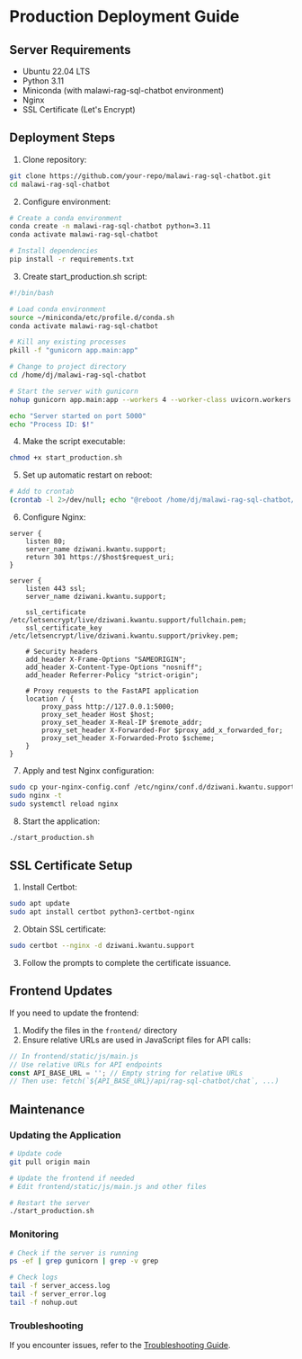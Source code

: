 # Production Deployment Guide

## Server Requirements
- Ubuntu 22.04 LTS
- Python 3.11
- Miniconda (with malawi-rag-sql-chatbot environment)
- Nginx
- SSL Certificate (Let's Encrypt)

## Deployment Steps

1. Clone repository:
```bash
git clone https://github.com/your-repo/malawi-rag-sql-chatbot.git
cd malawi-rag-sql-chatbot
```

2. Configure environment:
```bash
# Create a conda environment
conda create -n malawi-rag-sql-chatbot python=3.11
conda activate malawi-rag-sql-chatbot

# Install dependencies
pip install -r requirements.txt
```

3. Create start_production.sh script:
```bash
#!/bin/bash

# Load conda environment
source ~/miniconda/etc/profile.d/conda.sh
conda activate malawi-rag-sql-chatbot

# Kill any existing processes
pkill -f "gunicorn app.main:app"

# Change to project directory
cd /home/dj/malawi-rag-sql-chatbot

# Start the server with gunicorn
nohup gunicorn app.main:app --workers 4 --worker-class uvicorn.workers.UvicornWorker --bind 0.0.0.0:5000 --timeout 120 --access-logfile server_access.log --error-logfile server_error.log --log-level info > nohup.out 2>&1 &

echo "Server started on port 5000"
echo "Process ID: $!"
```

4. Make the script executable:
```bash
chmod +x start_production.sh
```

5. Set up automatic restart on reboot:
```bash
# Add to crontab
(crontab -l 2>/dev/null; echo "@reboot /home/dj/malawi-rag-sql-chatbot/start_production.sh") | crontab -
```

6. Configure Nginx:
```nginx
server {
    listen 80;
    server_name dziwani.kwantu.support;
    return 301 https://$host$request_uri;
}

server {
    listen 443 ssl;
    server_name dziwani.kwantu.support;

    ssl_certificate /etc/letsencrypt/live/dziwani.kwantu.support/fullchain.pem;
    ssl_certificate_key /etc/letsencrypt/live/dziwani.kwantu.support/privkey.pem;

    # Security headers
    add_header X-Frame-Options "SAMEORIGIN";
    add_header X-Content-Type-Options "nosniff";
    add_header Referrer-Policy "strict-origin";

    # Proxy requests to the FastAPI application
    location / {
        proxy_pass http://127.0.0.1:5000;
        proxy_set_header Host $host;
        proxy_set_header X-Real-IP $remote_addr;
        proxy_set_header X-Forwarded-For $proxy_add_x_forwarded_for;
        proxy_set_header X-Forwarded-Proto $scheme;
    }
}
```

7. Apply and test Nginx configuration:
```bash
sudo cp your-nginx-config.conf /etc/nginx/conf.d/dziwani.kwantu.support.conf
sudo nginx -t
sudo systemctl reload nginx
```

8. Start the application:
```bash
./start_production.sh
```

## SSL Certificate Setup

1. Install Certbot:
```bash
sudo apt update
sudo apt install certbot python3-certbot-nginx
```

2. Obtain SSL certificate:
```bash
sudo certbot --nginx -d dziwani.kwantu.support
```

3. Follow the prompts to complete the certificate issuance.

## Frontend Updates

If you need to update the frontend:

1. Modify the files in the `frontend/` directory
2. Ensure relative URLs are used in JavaScript files for API calls:
```javascript
// In frontend/static/js/main.js
// Use relative URLs for API endpoints
const API_BASE_URL = ''; // Empty string for relative URLs
// Then use: fetch(`${API_BASE_URL}/api/rag-sql-chatbot/chat`, ...)
```

## Maintenance

### Updating the Application
```bash
# Update code
git pull origin main

# Update the frontend if needed
# Edit frontend/static/js/main.js and other files

# Restart the server
./start_production.sh
```

### Monitoring
```bash
# Check if the server is running
ps -ef | grep gunicorn | grep -v grep

# Check logs
tail -f server_access.log
tail -f server_error.log
tail -f nohup.out
```

### Troubleshooting
If you encounter issues, refer to the [Troubleshooting Guide](TROUBLESHOOTING.md).
